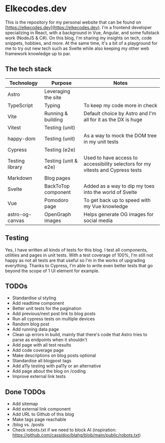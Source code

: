 # Elkecodes.dev

This is the repository for my personal website that can be found on [https://elkecodes.dev](https://elkecodes.dev).
I'm a frontend developer specializing in React, with a background in Vue, Angular, and some fullstack work (NodeJS & C#).
On this blog, I'm sharing my insights on tech, code snippets, hobbies, and more.
At the same time, it's a bit of a playground for me to try out new tech such as Svelte while also keeping my other web framework knowledge up to par.

## The tech stack

| Technology      | Purpose              | Notes                                                                           |
| --------------- | -------------------- | ------------------------------------------------------------------------------- |
| Astro           | Leveraging the site  |                                                                                 |
| TypeScript      | Typing               | To keep my code more in check                                                   |
| Vite            | Running & building   | Default choice by Astro and I'm all for it as the DX is huge                    |
| Vitest          | Testing (unit)       |                                                                                 |
| happy-dom       | Testing (unit)       | As a way to mock the DOM tree in my unit tests                                  |
| Cypress         | Testing (e2e)        |                                                                                 |
| Testing library | Testing (unit & e2e) | Used to have access to accessibility selectors for my vitests and Cypress tests |
| Markdown        | Blog pages           |                                                                                 |
| Svelte          | BackToTop component  | Added as a way to dip my toes into the world of Svelte                          |
| Vue             | Pomodoro page        | To get back up to speed with my Vue knowledge                                   |
| astro-og-canvas | OpenGraph images     | Helps generate OG images for social media                                       |

## Testing

Yes, I have written all kinds of tests for this blog.
I test all components, utilities and pages in unit tests.
With a test coverage of 100%, I'm still not happy as not all tests are that useful so I'm in the works of upgrading everything.
Thanks to Cypress, I'm able to write even better tests that go beyond the scope of 1 UI element for example.

## TODOs

- Standardise ul styling
- Add readtime component
- Better unit tests for the pagination
- Add previous/next post link to blog posts
- Run all cypress tests on multiple devices
- Random blog post
- Add running data page
- Clean up errors in build, mainly that there's code that Astro tries to parse as endpoints when it shouldn't
- Add page with all test results
- Add code coverage page
- Make descriptions on blog posts optional
- Standardise all blogpost tags
- Add a11y testing with pa11y or an alternative
- Add page about the blog on /coding
- Improve external link tests

## Done TODOs

- Add sitemap
- Add external link component
- Add URL to Github of this blog
- Make tags page reachable
- /blog vs. /posts
- Check robots.txt if we need to block AI (inspiration: https://github.com/cassidoo/blahg/blob/main/public/robots.txt)